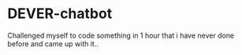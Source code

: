 # DEVER-chatbot
Challenged myself to code something in 1 hour that i have never done before and came up with it..
